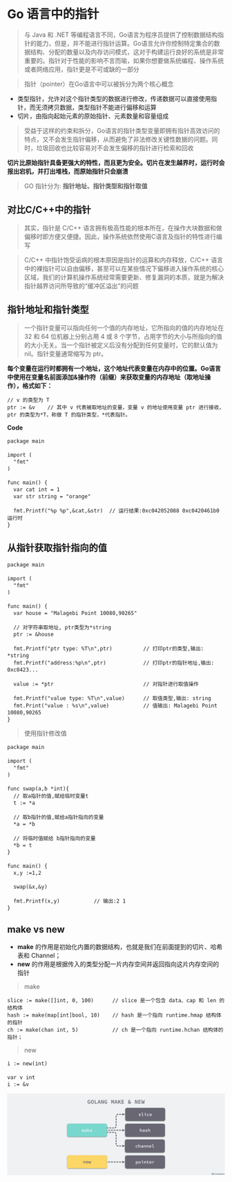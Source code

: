 # Go 语言中的指针

> 与 Java 和 .NET 等编程语言不同，Go语言为程序员提供了控制数据结构指针的能力，但是，并不能进行指针运算。Go语言允许你控制特定集合的数据结构、分配的数量以及内存访问模式，这对于构建运行良好的系统是非常重要的。指针对于性能的影响不言而喻，如果你想要做系统编程、操作系统或者网络应用，指针更是不可或缺的一部分

> 指针（pointer）在Go语言中可以被拆分为两个核心概念

  - 类型指针，允许对这个指针类型的数据进行修改，传递数据可以直接使用指针，而无须拷贝数据，类型指针不能进行偏移和运算
  - 切片，由指向起始元素的原始指针、元素数量和容量组成

> 受益于这样的约束和拆分，Go语言的指针类型变量即拥有指针高效访问的特点，又不会发生指针偏移，从而避免了非法修改关键性数据的问题。同时，垃圾回收也比较容易对不会发生偏移的指针进行检索和回收

**切片比原始指针具备更强大的特性，而且更为安全。切片在发生越界时，运行时会报出宕机，并打出堆栈，而原始指针只会崩溃**

> GO 指针分为: **指针地址、指针类型和指针取值**

## 对比**C/C++中的指针**

> 其实，指针是 C/C++ 语言拥有极高性能的根本所在，在操作大块数据和做偏移时即方便又便捷。因此，操作系统依然使用C语言及指针的特性进行编写

> C/C++ 中指针饱受诟病的根本原因是指针的运算和内存释放，C/C++ 语言中的裸指针可以自由偏移，甚至可以在某些情况下偏移进入操作系统的核心区域，我们的计算机操作系统经常需要更新、修复漏洞的本质，就是为解决指针越界访问所导致的“缓冲区溢出”的问题

## 指针地址和指针类型

> 一个指针变量可以指向任何一个值的内存地址，它所指向的值的内存地址在 32 和 64 位机器上分别占用 4 或 8 个字节，占用字节的大小与所指向的值的大小无关。当一个指针被定义后没有分配到任何变量时，它的默认值为 nil。指针变量通常缩写为 ptr。

**每个变量在运行时都拥有一个地址，这个地址代表变量在内存中的位置。Go语言中使用在变量名前面添加&操作符（前缀）来获取变量的内存地址（取地址操作），格式如下：**

```golang
// v 的类型为 T
ptr := &v    // 其中 v 代表被取地址的变量，变量 v 的地址使用变量 ptr 进行接收，ptr 的类型为*T，称做 T 的指针类型，*代表指针。
```

**Code**
```golang
package main

import (
  "fmt"
)

func main() {
  var cat int = 1
  var str string = "orange"

  fmt.Printf("%p %p",&cat,&str)  // 运行结果:0xc042052088 0xc0420461b0 运行时
}

```

## **从指针获取指针指向的值**

```golang
package main

import (
  "fmt"
)

func main() {
  var house = "Malagebi Point 10080,90265"

  // 对字符串取地址, ptr类型为*string
  ptr := &house

  fmt.Printf("ptr type: %T\n",ptr)          // 打印ptr的类型,输出: *string
  fmt.Printf("address:%p\n",ptr)            // 打印ptr的指针地址,输出: 0xc0423...

  value := *ptr                             // 对指针进行取值操作

  fmt.Printf("value type: %T\n",value)      // 取值类型,输出: string
  fmt.Print("value : %s\n",value)           // 值输出: Malagebi Point 10080,90265
}

```

> 使用指针修改值

```golang
package main

import (
  "fmt"
)

func swap(a,b *int){
  // 取a指针的值,赋给临时变量t
  t := *a

  // 取b指针的值,赋给a指针指向的变量
  *a = *b

  // 将临时值赋给 b指针指向的变量
  *b = t
}

func main() {
  x,y :=1,2 

  swap(&x,&y)

  fmt.Printf(x,y)           // 输出:2 1
}
```

## make vs new

  - **make** 的作用是初始化内置的数据结构，也就是我们在前面提到的切片、哈希表和 Channel；
  - **new** 的作用是根据传入的类型分配一片内存空间并返回指向这片内存空间的指针

> make

```golang
slice := make([]int, 0, 100)      // slice 是一个包含 data、cap 和 len 的结构体
hash := make(map[int]bool, 10)    // hash 是一个指向 runtime.hmap 结构体的指针
ch := make(chan int, 5)           // ch 是一个指向 runtime.hchan 结构体的指针；
```

> new

```golang
i := new(int)

var v int
i := &v
```

![](../../assets/img/go/golang-make-and-new.png)